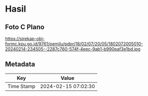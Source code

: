 # Hasil

## Foto C Plano

https://sirekap-obj-formc.kpu.go.id/9761/pemilu/pdpr/18/02/07/20/05/1802072005010-20240214-234505--2287c760-574f-4eec-9ab1-b990eaf3e1bd.jpg


## Metadata

| Key        | Value               |
| ---------- | ------------------- |
| Time Stamp | 2024-02-15 07:02:30 |



